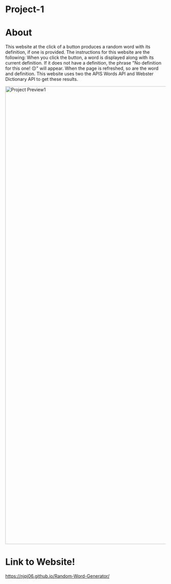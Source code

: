 # Project-1

# About
This website at the click of a button produces a random word with its definition, if one is provided. The instructions for this website are the following: When you click the button, a word is displayed along with its current definition. If it does not have a definition, the phrase "No definition for this one! 😔" will appear. When the page is refreshed, so are the word and definition. This website uses two the APIS Words API and Webster Dictionary API to get these results.

<img width="1440" alt="Project Preview1" src="https://user-images.githubusercontent.com/108623643/187562175-572a1eec-6d34-4202-b374-2ec8d49a0a5c.png">

# Link to Website!
https://njpj06.github.io/Random-Word-Generator/

